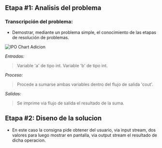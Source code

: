 ## Etapa #1: Analisis del problema

### Transcripción del problema:
- Demostrar, mediante un problema simple, el conocimiento de las etapas de
resolución de problemas.

![IPO Chart Adicion](https://user-images.githubusercontent.com/82189784/132585347-3e76202f-eb8d-4ef1-a2f7-e4bc5cdada33.png)

*Entradas:*
>Variable 'a' de tipo int.
>Variable 'b' de tipo int.

*Proceso:*
>Procede a sumarse ambas variables dentro del flujo de salida 'cout'.

*Salidas:*
>Se imprime via flujo de salida el resultado de la suma.

## Etapa #2: Diseno de la solucion
- En este caso la consigna pide obtener del usuario, via input stream, dos valores para luego mostrar en pantalla, via output stream el resultado de dicha operacion.
